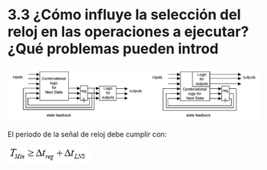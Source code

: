 # 3.3 ¿Cómo influye la selección del reloj en las operaciones a ejecutar? ¿Qué problemas pueden introd

![M&#xE1;quinas de estado de Mealy y de Moore](../.gitbook/assets/image%20%284%29.png)

El periodo de la señal de reloj debe cumplir con: 

![](../.gitbook/assets/image%20%2810%29.png)



